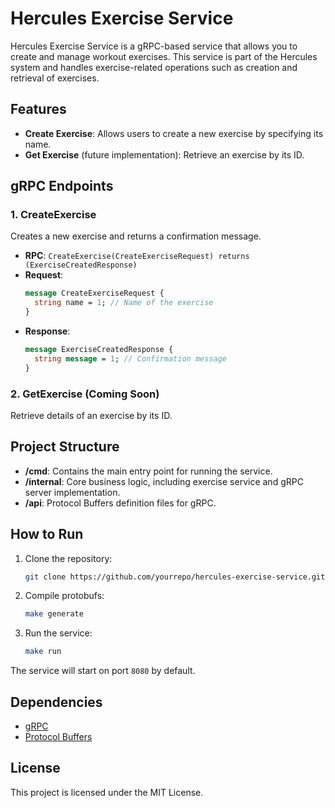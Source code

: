 
# Hercules Exercise Service

Hercules Exercise Service is a gRPC-based service that allows you to create and manage workout exercises. This service is part of the Hercules system and handles exercise-related operations such as creation and retrieval of exercises.

## Features

- **Create Exercise**: Allows users to create a new exercise by specifying its name.
- **Get Exercise** (future implementation): Retrieve an exercise by its ID.

## gRPC Endpoints

### 1. CreateExercise

Creates a new exercise and returns a confirmation message.

- **RPC**: `CreateExercise(CreateExerciseRequest) returns (ExerciseCreatedResponse)`
- **Request**:
  ```proto
  message CreateExerciseRequest {
    string name = 1; // Name of the exercise
  }
  ```
- **Response**:
  ```proto
  message ExerciseCreatedResponse {
    string message = 1; // Confirmation message
  }
  ```

### 2. GetExercise (Coming Soon)

Retrieve details of an exercise by its ID.

## Project Structure

- **/cmd**: Contains the main entry point for running the service.
- **/internal**: Core business logic, including exercise service and gRPC server implementation.
- **/api**: Protocol Buffers definition files for gRPC.

## How to Run

1. Clone the repository:
   ```bash
   git clone https://github.com/yourrepo/hercules-exercise-service.git
   ```

2. Compile protobufs:
   ```bash
   make generate
   ```

3. Run the service:
   ```bash
   make run
   ```

The service will start on port `8080` by default.

## Dependencies

- [gRPC](https://grpc.io/)
- [Protocol Buffers](https://developers.google.com/protocol-buffers)

## License

This project is licensed under the MIT License.
